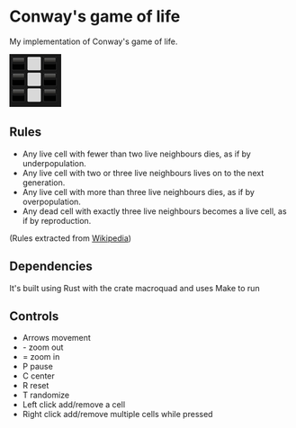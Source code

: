 # Conway's game of life

My implementation of Conway's game of life.

![Conway's game of life](conways.gif)


## Rules

- Any live cell with fewer than two live neighbours dies, as if by underpopulation.
- Any live cell with two or three live neighbours lives on to the next generation.
- Any live cell with more than three live neighbours dies, as if by overpopulation.
- Any dead cell with exactly three live neighbours becomes a live cell, as if by reproduction.

(Rules extracted from [Wikipedia](https://en.wikipedia.org/wiki/Conway%27s_Game_of_Life))

## Dependencies

It's built using Rust with the crate macroquad and uses Make to run

## Controls
- Arrows movement
- \- zoom out
- = zoom in
- P pause
- C center
- R reset
- T randomize
- Left click add/remove a cell
- Right click add/remove multiple cells while pressed
